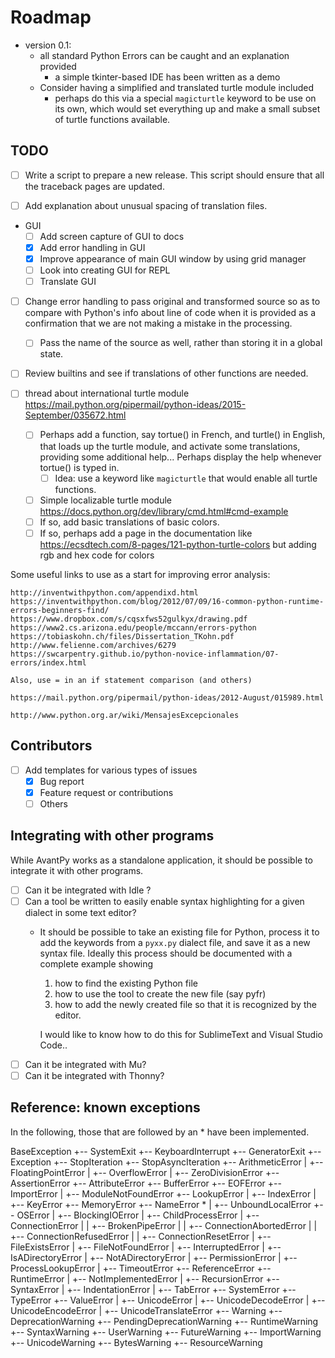 # Roadmap

- version 0.1:
  - all standard Python Errors can be caught and an explanation provided
    - a simple tkinter-based IDE has been written as a demo
  - Consider having a simplified and translated turtle module included
    - perhaps do this via a special `magicturtle` keyword to be use on its own,
      which would set everything up and make a small subset of turtle
      functions available.

## TODO

- [ ] Write a script to prepare a new release. This script should ensure that
      all the traceback pages are updated.

- [ ] Add explanation about unusual spacing of translation files.

- GUI
  - [ ] Add screen capture of GUI to docs
  - [x] Add error handling in GUI
  - [x] Improve appearance of main GUI window by using grid manager
  - [ ] Look into creating GUI for REPL
  - [ ] Translate GUI

- [ ] Change error handling to pass original and transformed source so as
      to compare with Python's info about line of code when it is provided
      as a confirmation that we are not making a mistake in the processing.
    - [ ] Pass the name of the source as well, rather than storing it in
      a global state.

- [ ] Review builtins and see if translations of other functions are needed.

- [ ] thread about international turtle module https://mail.python.org/pipermail/python-ideas/2015-September/035672.html
  - [ ] Perhaps add a function, say tortue() in French, and turtle() in English,
    that loads up the turtle module, and activate some translations, providing some
    additional help...  Perhaps display the help whenever tortue() is typed in.
    - [ ] Idea: use a keyword like `magicturtle` that would enable all turtle functions.
  - [ ] Simple localizable turtle module https://docs.python.org/dev/library/cmd.html#cmd-example
  - [ ] If so, add basic translations of basic colors.
  - [ ] If so, perhaps add a page in the documentation like https://ecsdtech.com/8-pages/121-python-turtle-colors but adding rgb and hex code for colors

Some useful links to use as a start for improving error analysis:

    http://inventwithpython.com/appendixd.html
    https://inventwithpython.com/blog/2012/07/09/16-common-python-runtime-errors-beginners-find/
    https://www.dropbox.com/s/cqsxfws52gulkyx/drawing.pdf
    https://www2.cs.arizona.edu/people/mccann/errors-python
    https://tobiaskohn.ch/files/Dissertation_TKohn.pdf
    http://www.felienne.com/archives/6279
    https://swcarpentry.github.io/python-novice-inflammation/07-errors/index.html

    Also, use = in an if statement comparison (and others)

    https://mail.python.org/pipermail/python-ideas/2012-August/015989.html

    http://www.python.org.ar/wiki/MensajesExcepcionales

## Contributors

- [ ] Add templates for various types of issues
  - [x] Bug report
  - [x] Feature request or contributions
  - [ ] Others

## Integrating with other programs

While AvantPy works as a standalone application, it should be possible
to integrate it with other programs.

- [ ] Can it be integrated with Idle ?
- [ ] Can a tool be written to easily enable syntax highlighting for a given dialect in some text editor?
  - It should be possible to take an existing file for Python, process it to add the keywords from a `pyxx.py` dialect file, and save it as a new syntax file. Ideally this process should be documented with a complete example showing
      1. how to find the existing Python file
      2. how to use the tool to create the new file (say pyfr)
      3. how to add the newly created file so that it is recognized by the editor.

    I would like to know how to do this for SublimeText and Visual Studio Code..
- [ ] Can it be integrated with Mu?
- [ ] Can it be integrated with Thonny?

## Reference: known exceptions

In the following, those that are followed by an * have been implemented.

BaseException
 +-- SystemExit
 +-- KeyboardInterrupt
 +-- GeneratorExit
 +-- Exception
      +-- StopIteration
      +-- StopAsyncIteration
      +-- ArithmeticError
      |    +-- FloatingPointError
      |    +-- OverflowError
      |    +-- ZeroDivisionError
      +-- AssertionError
      +-- AttributeError
      +-- BufferError
      +-- EOFError
      +-- ImportError
      |    +-- ModuleNotFoundError
      +-- LookupError
      |    +-- IndexError
      |    +-- KeyError
      +-- MemoryError
      +-- NameError  *
      |    +-- UnboundLocalError
      +-- OSError
      |    +-- BlockingIOError
      |    +-- ChildProcessError
      |    +-- ConnectionError
      |    |    +-- BrokenPipeError
      |    |    +-- ConnectionAbortedError
      |    |    +-- ConnectionRefusedError
      |    |    +-- ConnectionResetError
      |    +-- FileExistsError
      |    +-- FileNotFoundError
      |    +-- InterruptedError
      |    +-- IsADirectoryError
      |    +-- NotADirectoryError
      |    +-- PermissionError
      |    +-- ProcessLookupError
      |    +-- TimeoutError
      +-- ReferenceError
      +-- RuntimeError
      |    +-- NotImplementedError
      |    +-- RecursionError
      +-- SyntaxError
      |    +-- IndentationError
      |         +-- TabError
      +-- SystemError
      +-- TypeError
      +-- ValueError
      |    +-- UnicodeError
      |         +-- UnicodeDecodeError
      |         +-- UnicodeEncodeError
      |         +-- UnicodeTranslateError
      +-- Warning
           +-- DeprecationWarning
           +-- PendingDeprecationWarning
           +-- RuntimeWarning
           +-- SyntaxWarning
           +-- UserWarning
           +-- FutureWarning
           +-- ImportWarning
           +-- UnicodeWarning
           +-- BytesWarning
           +-- ResourceWarning
